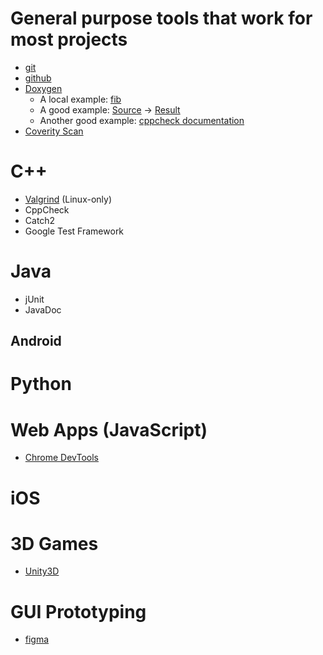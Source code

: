 # General purpose tools that work for most projects

* [git](https://git-scm.com/)
* [github](https://github.com/OU-CS3560/examples)
* [Doxygen](https://www.doxygen.nl/)
  * A local example: [fib](fib)
  * A good example: [Source](https://github.com/emweb/wt/blob/master/src/Wt/Payment/PayPal.h) -> [Result](https://www.webtoolkit.eu/wt/doc/reference/html/classWt_1_1Payment_1_1PayPalService.html)
  * Another good example: [cppcheck documentation](https://cppcheck.sourceforge.io/devinfo/doxyoutput/)
* [Coverity Scan](https://scan.coverity.com/)

# C++

* [Valgrind](https://valgrind.org/) (Linux-only)
* CppCheck
* Catch2
* Google Test Framework

# Java

* jUnit
* JavaDoc

## Android

# Python

# Web Apps (JavaScript)

* [Chrome DevTools](https://developer.chrome.com/docs/devtools/) 

# iOS

# 3D Games
* [Unity3D](https://unity.com/developer-tools)


# GUI Prototyping

* [figma](https://www.figma.com/)

